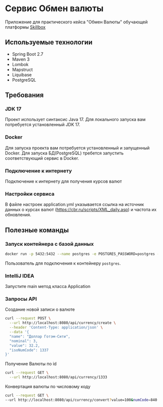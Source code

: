 # Сервис Обмен валюты
Приложение для практического кейса "Обмен Валюты" обучающей платформы [Skillbox](https://skillbox.ru)

## Используемые технологии

- Spring Boot 2.7
- Maven 3
- Lombok
- Mapstruct
- Liquibase
- PostgreSQL

## Требования

### JDK 17

Проект использует синтаксис Java 17. Для локального запуска вам потребуется
установленный JDK 17.

### Docker
Для запуска проекта вам потребуется установленный и запущенный Docker.
Для запуска БД(PostgreSQL) требется запустить соответствующий сервис в Docker.

### Подключение к интернету

Подключение к интернету для получения курсов валют

### Настройки сервиса

В файле настроек application.yml указывается ссылка на источник данных о курсах
валют (https://cbr.ru/scripts/XML_daily.asp) и частота их обновления.

## Полезные команды

### Запуск контейнера с базой данных

```bash
docker run -p 5432:5432 --name postgres -e POSTGRES_PASSWORD=postgres -d postgres
```

Пользователь для подключения к контейнеру `postgres`.

### IntelliJ IDEA

Запустите main метод класса Application

### Запросы API

Создание новой записи о валюте

```bash
curl --request POST \
  --url http://localhost:8080/api/currency/create \
  --header 'Content-Type: application/json' \
  --data '{
  "name": "Доллар Готэм-Сити",
  "nominal": 3,
  "value": 32.2,
  "isoNumCode": 1337
}'
```

Получение Валюты по id

```bash
curl --request GET \
  --url http://localhost:8080/api/currency/1333
```

Конвертация валюты по числовому коду

```bash
curl --request GET \
--url http://localhost:8080/api/currency/convert?value=100&numCode=840
```

